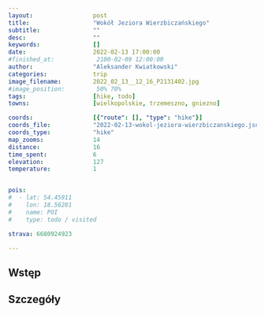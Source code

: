 ```yaml
---
layout:                 post
title:                  "Wokół Jeziora Wierzbiczańskiego"
subtitle:               ""
desc:                   ""
keywords:               []
date:                   2022-02-13 17:00:00
#finished_at:            2100-02-09 12:00:00
author:                 "Aleksander Kwiatkowski"
categories:             trip
image_filename:         2022_02_13__12_16_P2131402.jpg
#image_position:         50% 70%
tags:                   [hike, todo]
towns:                  [wielkopolskie, trzemeszno, gniezno]

coords:                 [{"route": [], "type": "hike"}]
coords_file:            "2022-02-13-wokol-jeziora-wierzbiczanskiego.json"
coords_type:            "hike"
map_zooms:              14
distance:               16
time_spent:             6
elevation:              127
temperature:            1


pois:
#  - lat: 54.45911
#    lon: 18.56281
#    name: POI
#    type: todo / visited

strava: 6680924923

---
```



## Wstęp

## Szczegóły
